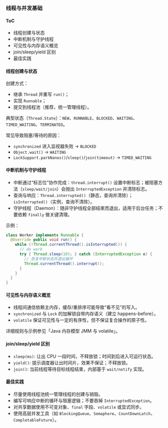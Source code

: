 ### 线程与并发基础

#### ToC

- 线程创建与状态
- 中断机制与守护线程
- 可见性与内存语义概览
- join/sleep/yield 区别
- 最佳实践

#### 线程创建与状态

创建方式：

- 继承 `Thread` 并重写 `run()`；
- 实现 `Runnable`；
- 提交到线程池（推荐，统一管理线程）。

典型状态（`Thread.State`）：`NEW`、`RUNNABLE`、`BLOCKED`、`WAITING`、`TIMED_WAITING`、`TERMINATED`。

常见导致阻塞/等待的原因：

- `synchronized` 进入监视器失败 → `BLOCKED`
- `Object.wait()` → `WAITING`
- `LockSupport.parkNanos()`/`sleep()`/`join(timeout)` → `TIMED_WAITING`

#### 中断机制与守护线程

- 中断通过“标志位”协作完成：`thread.interrupt()` 设置中断标志；被阻塞方法（`sleep/wait/join`）会抛出 `InterruptedException` 并清除标志。
- 查询与响应：`Thread.interrupted()`（静态，查询并清除）；`isInterrupted()`（实例，查询不清除）。
- 守护线程（Daemon）：随非守护线程全部结束而退出，适用于后台任务；不要依赖 `finally` 做关键清理。

示例：

```java
class Worker implements Runnable {
  @Override public void run() {
    while (!Thread.currentThread().isInterrupted()) {
      // do work
      try { Thread.sleep(10); } catch (InterruptedException e) {
        // 恢复中断状态并退出循环
        Thread.currentThread().interrupt();
      }
    }
  }
}
```

#### 可见性与内存语义概览

- 线程间通信依赖主内存，缓存/重排序可能导致“看不见”的写入。
- `synchronized` 与 `Lock` 的加解锁自带内存语义（建立 happens-before）。
- `volatile` 保证可见性与一定的有序性，但不保证复合操作的原子性。

详细规则与示例参见「Java 内存模型 JMM 与 volatile」。

#### join/sleep/yield 区别

- `sleep(ms)`: 让出 CPU 一段时间，不释放锁；时间到后进入可运行状态。
- `yield()`: 提示调度器让出时间片，效果不保证；不释放锁。
- `join()`: 当前线程等待目标线程结束，内部基于 `wait/notify` 实现。

#### 最佳实践

- 尽量使用线程池统一管理线程的创建与销毁。
- 编写可响应中断的循环与阻塞逻辑；不要吞掉 `InterruptedException`。
- 对共享数据使用不可变对象、`final` 字段、`volatile` 或显式同步。
- 使用高层并发工具（如 `BlockingQueue`、`Semaphore`、`CountDownLatch`、`CompletableFuture`）。

